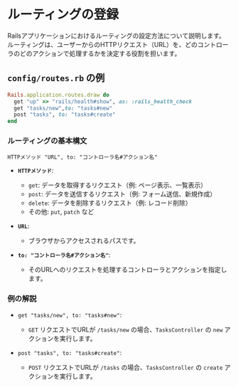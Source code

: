 # ルーティングの登録

Railsアプリケーションにおけるルーティングの設定方法について説明します。ルーティングは、ユーザーからのHTTPリクエスト（URL）を、どのコントローラのどのアクションで処理するかを決定する役割を担います。

## `config/routes.rb` の例

```ruby
Rails.application.routes.draw do
  get "up" => "rails/health#show", as: :rails_health_check
  get "tasks/new",to: "tasks#new"
  post "tasks", to: "tasks#create"
end
```

### ルーティングの基本構文

`HTTPメソッド "URL", to: "コントローラ名#アクション名"`

- **`HTTPメソッド`**:
  - `get`: データを取得するリクエスト（例: ページ表示、一覧表示）
  - `post`: データを送信するリクエスト（例: フォーム送信、新規作成）
  - `delete`: データを削除するリクエスト（例: レコード削除）
  - その他: `put`, `patch` など

- **`URL`**:
  - ブラウザからアクセスされるパスです。

- **`to: "コントローラ名#アクション名"`**:
  - そのURLへのリクエストを処理するコントローラとアクションを指定します。

### 例の解説

- `get "tasks/new", to: "tasks#new"`:
  - `GET` リクエストでURLが `/tasks/new` の場合、`TasksController` の `new` アクションを実行します。

- `post "tasks", to: "tasks#create"`:
  - `POST` リクエストでURLが `/tasks` の場合、`TasksController` の `create` アクションを実行します。
